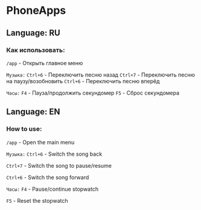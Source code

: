 # PhoneApps
## Language: RU
### Как использовать:
```/app``` - Открыть главное меню

```Музыка:```
``Ctrl+6`` - Переключить песню назад
``Ctrl+7`` - Переключить песню на паузу/возобновить
``Ctrl+6`` - Переключить песню вперёд

```Часы:```
``F4`` - Пауза/продолжить секундомер
``F5`` - Сброс секундомера

## Language: EN
### How to use:
```/app``` - Open the main menu

``Музыка:``
``Ctrl+6`` - Switch the song back

``Ctrl+7`` - Switch the song to pause/resume

``Ctrl+6`` - Switch the song forward

``Часы:``
``F4`` - Pause/continue stopwatch

``F5`` - Reset the stopwatch
